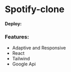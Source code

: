 # Spotify-clone
#### Deploy:
### Features:

- Adaptive and Responsive
- React
- Tailwind
- Google Api
